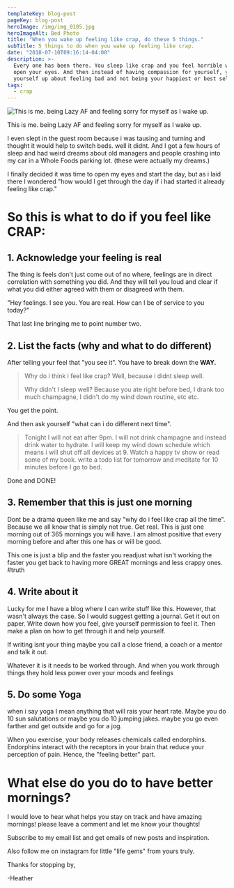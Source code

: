 ```yaml
---
templateKey: blog-post
pageKey: blog-post
heroImage: /img/img_0105.jpg
heroImageAlt: Bed Photo
title: "When you wake up feeling like crap, do these 5 things."
subTitle: 5 things to do when you wake up feeling like crap.
date: "2018-07-10T09:16:14-04:00"
description: >-
  Every one has been there. You sleep like crap and you feel horrible when you
  open your eyes. And then instead of having compassion for yourself, you bet
  yourself up about feeling bad and not being your happiest or best self.
tags:
  - crap
---
```


![This is me. being Lazy AF and feeling sorry for myself as I wake up. ](/img/img_0105.jpg)

This is me. being Lazy AF and feeling sorry for myself as I wake up.

I even slept in the guest room because i was tausing and turning and thought it would help to switch beds. well it didnt. And I got a few hours of sleep and had weird dreams about old managers and people crashing into my car in a Whole Foods parking lot. (these were actually my dreams.)

I finally decided it was time to open my eyes and start the day, but as i laid there I wondered "how would I get through the day if i had started it already feeling like crap."

# So this is what to do if you feel like CRAP:

## 1. Acknowledge your feeling is real

The thing is feels don't just come out of no where, feelings are in direct correlation with something you did. And they will tell you loud and clear if what you did either agreed with them or disagreed with them.

"Hey feelings. I see you. You are real. How can I be of service to you today?"

That last line bringing me to point number two.

## 2. List the facts (why and what to do different)

After telling your feel that "you see it". You have to break down the **WAY.**

> Why do i think i feel like crap? Well, because i didnt sleep well.
>
> Why didn't I sleep well? Because you ate right before bed, I drank too much champagne, I didn't do my wind down routine, etc etc.

You get the point.

And then ask yourself "what can i do different next time".

> Tonight I will not eat after 9pm. I will not drink champagne and instead drink water to hydrate. I will keep my wind down schedule which means i will shut off all devices at 9. Watch a happy tv show or read some of my book. write a todo list for tomorrow and meditate for 10 minutes before I go to bed.

Done and DONE!

## 3. Remember that this is just one morning

Dont be a drama queen like me and say "why do i feel like crap all the time". Because we all know that is simply not true. Get real. This is just one morning out of 365 mornings you will have. I am almost positive that every morning before and after this one has or will be good.

This one is just a blip and the faster you readjust what isn't working the faster you get back to having more GREAT mornings and less crappy ones. #truth

## 4. Write about it

Lucky for me I have a blog where I can write stuff like this. However, that wasn't always the case. So I would suggest getting a journal. Get it out on paper. Write down how you feel, give yourself permission to feel it. Then make a plan on how to get through it and help yourself.

If writing isnt your thing maybe you call a close friend, a coach or a mentor and talk it out.

Whatever it is it needs to be worked through. And when you work through things they hold less power over your moods and feelings

## 5. Do some Yoga

when i say yoga I mean anything that will rais your heart rate. Maybe you do 10 sun salutations or maybe you do 10 jumping jakes. maybe you go even farther and get outside and go for a jog.

When you exercise, your body releases chemicals called endorphins. Endorphins interact with the receptors in your brain that reduce your perception of pain. Hence, the "feeling better" part.

# What else do you do to have better mornings?

I would love to hear what helps you stay on track and have amazing mornings! please leave a comment and let me know your thoughts!

Subscribe to my email list and get emails of new posts and inspiration.

Also follow me on instagram for little "life gems" from yours truly.

Thanks for stopping by,

\-Heather
